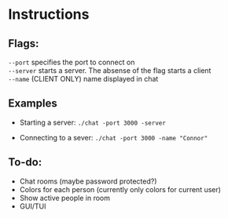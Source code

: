 # Instructions

## Flags:

`--port` specifies the port to connect on\
`--server` starts a server. The absense of the flag starts a client\
`--name` (CLIENT ONLY) name displayed in chat

## Examples

- Starting a server:
  `./chat -port 3000 -server`

- Connecting to a sever:
  `./chat -port 3000 -name "Connor"`

## To-do:

- Chat rooms (maybe password protected?)
- Colors for each person (currently only colors for current user)
- Show active people in room
- GUI/TUI
